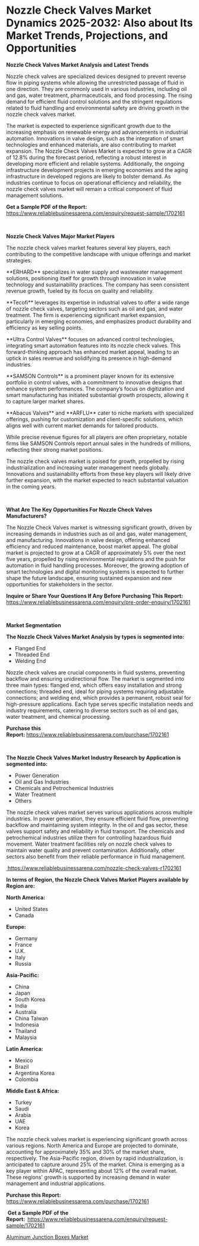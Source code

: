 <p><h1>Nozzle Check Valves Market Dynamics 2025-2032: Also about Its Market Trends, Projections, and Opportunities</h1></p><p><strong>Nozzle Check Valves Market Analysis and Latest Trends</strong></p>
<p><p>Nozzle check valves are specialized devices designed to prevent reverse flow in piping systems while allowing the unrestricted passage of fluid in one direction. They are commonly used in various industries, including oil and gas, water treatment, pharmaceuticals, and food processing. The rising demand for efficient fluid control solutions and the stringent regulations related to fluid handling and environmental safety are driving growth in the nozzle check valves market.</p><p>The market is expected to experience significant growth due to the increasing emphasis on renewable energy and advancements in industrial automation. Innovations in valve design, such as the integration of smart technologies and enhanced materials, are also contributing to market expansion. The Nozzle Check Valves Market is expected to grow at a CAGR of 12.8% during the forecast period, reflecting a robust interest in developing more efficient and reliable systems. Additionally, the ongoing infrastructure development projects in emerging economies and the aging infrastructure in developed regions are likely to bolster demand. As industries continue to focus on operational efficiency and reliability, the nozzle check valves market will remain a critical component of fluid management solutions.</p></p>
<p><strong>Get a Sample PDF of the Report:&nbsp;</strong> <a href="https://www.reliablebusinessarena.com/enquiry/request-sample/1702161?utm_campaign=2928&utm_medium=2&utm_source=Github&utm_content=ia&utm_term=10042025&utm_id=nozzle-check-valves">https://www.reliablebusinessarena.com/enquiry/request-sample/1702161</a></p>
<p>&nbsp;</p>
<p><strong>Nozzle Check Valves Major Market Players</strong></p>
<p><p>The nozzle check valves market features several key players, each contributing to the competitive landscape with unique offerings and market strategies. </p><p>**ERHARD** specializes in water supply and wastewater management solutions, positioning itself for growth through innovation in valve technology and sustainability practices. The company has seen consistent revenue growth, fueled by its focus on quality and reliability.</p><p>**Tecofi** leverages its expertise in industrial valves to offer a wide range of nozzle check valves, targeting sectors such as oil and gas, and water treatment. The firm is experiencing significant market expansion, particularly in emerging economies, and emphasizes product durability and efficiency as key selling points.</p><p>**Ultra Control Valves** focuses on advanced control technologies, integrating smart automation features into its nozzle check valves. This forward-thinking approach has enhanced market appeal, leading to an uptick in sales revenue and solidifying its presence in high-demand industries.</p><p>**SAMSON Controls** is a prominent player known for its extensive portfolio in control valves, with a commitment to innovative designs that enhance system performances. The company’s focus on digitization and smart manufacturing has initiated substantial growth prospects, allowing it to capture larger market shares.</p><p>**Abacus Valves** and **ARFLU** cater to niche markets with specialized offerings, pushing for customization and client-specific solutions, which aligns well with current market demands for tailored products. </p><p>While precise revenue figures for all players are often proprietary, notable firms like SAMSON Controls report annual sales in the hundreds of millions, reflecting their strong market positions. </p><p>The nozzle check valves market is poised for growth, propelled by rising industrialization and increasing water management needs globally. Innovations and sustainability efforts from these key players will likely drive further expansion, with the market expected to reach substantial valuation in the coming years.</p></p>
<p>&nbsp;</p>
<p><strong>What Are The Key Opportunities For Nozzle Check Valves Manufacturers?</strong></p>
<p><p>The Nozzle Check Valves market is witnessing significant growth, driven by increasing demands in industries such as oil and gas, water management, and manufacturing. Innovations in valve design, offering enhanced efficiency and reduced maintenance, boost market appeal. The global market is projected to grow at a CAGR of approximately 5% over the next five years, propelled by rising environmental regulations and the push for automation in fluid handling processes. Moreover, the growing adoption of smart technologies and digital monitoring systems is expected to further shape the future landscape, ensuring sustained expansion and new opportunities for stakeholders in the sector.</p></p>
<p><strong>Inquire or Share Your Questions If Any Before Purchasing This Report:</strong> <a href="https://www.reliablebusinessarena.com/enquiry/pre-order-enquiry/1702161?utm_campaign=2928&utm_medium=2&utm_source=Github&utm_content=ia&utm_term=10042025&utm_id=nozzle-check-valves">https://www.reliablebusinessarena.com/enquiry/pre-order-enquiry/1702161</a></p>
<p>&nbsp;</p>
<p><strong>Market Segmentation</strong></p>
<p><strong>The Nozzle Check Valves Market Analysis by types is segmented into:</strong></p>
<p><ul><li>Flanged End</li><li>Threaded End</li><li>Welding End</li></ul></p>
<p><p>Nozzle check valves are crucial components in fluid systems, preventing backflow and ensuring unidirectional flow. The market is segmented into three main types: flanged end, which offers easy installation and strong connections; threaded end, ideal for piping systems requiring adjustable connections; and welding end, which provides a permanent, robust seal for high-pressure applications. Each type serves specific installation needs and industry requirements, catering to diverse sectors such as oil and gas, water treatment, and chemical processing.</p></p>
<p><strong>Purchase this Report:&nbsp;</strong><a href="https://www.reliablebusinessarena.com/purchase/1702161?utm_campaign=2928&utm_medium=2&utm_source=Github&utm_content=ia&utm_term=10042025&utm_id=nozzle-check-valves">https://www.reliablebusinessarena.com/purchase/1702161</a></p>
<p>&nbsp;</p>
<p><strong>The Nozzle Check Valves Market Industry Research by Application is segmented into:</strong></p>
<p><ul><li>Power Generation</li><li>Oil and Gas Industries</li><li>Chemicals and Petrochemical Industries</li><li>Water Treatment</li><li>Others</li></ul></p>
<p><p>The nozzle check valves market serves various applications across multiple industries. In power generation, they ensure efficient fluid flow, preventing backflow and maintaining system integrity. In the oil and gas sector, these valves support safety and reliability in fluid transport. The chemicals and petrochemical industries utilize them for controlling hazardous fluid movement. Water treatment facilities rely on nozzle check valves to maintain water quality and prevent contamination. Additionally, other sectors also benefit from their reliable performance in fluid management.</p></p>
<p><a href="https://www.reliablebusinessarena.com/nozzle-check-valves-r1702161?utm_campaign=2928&utm_medium=2&utm_source=Github&utm_content=ia&utm_term=10042025&utm_id=nozzle-check-valves">&nbsp;https://www.reliablebusinessarena.com/nozzle-check-valves-r1702161</a></p>
<p><strong>In terms of Region, the Nozzle Check Valves Market Players available by Region are:</strong></p>
<p>
    <p> <strong> North America: </strong>
        <ul>
            <li>United States</li>
            <li>Canada</li>
        </ul>
        </p> 
    <p> <strong> Europe: </strong>
        <ul>
            <li>Germany</li>
            <li>France</li>
            <li>U.K.</li>
            <li>Italy</li>
            <li>Russia</li>
        </ul>
        </p> 
    <p> <strong> Asia-Pacific: </strong>
        <ul>
            <li>China</li>
            <li>Japan</li>
            <li>South Korea</li>
            <li>India</li>
            <li>Australia</li>
            <li>China Taiwan</li>
            <li>Indonesia</li>
            <li>Thailand</li>
            <li>Malaysia</li>
        </ul>
        </p> 
    <p> <strong> Latin America: </strong>
        <ul>
            <li>Mexico</li>
            <li>Brazil</li>
            <li>Argentina Korea</li>
            <li>Colombia</li>
        </ul>
        </p> 
    <p> <strong> Middle East & Africa: </strong>
        <ul>
            <li>Turkey</li>
            <li>Saudi</li>
            <li>Arabia</li>
            <li>UAE</li>
            <li>Korea</li>
        </ul>
    </p>
    </p>
<p><p>The nozzle check valves market is experiencing significant growth across various regions. North America and Europe are projected to dominate, accounting for approximately 35% and 30% of the market share, respectively. The Asia-Pacific region, driven by rapid industrialization, is anticipated to capture around 25% of the market. China is emerging as a key player within APAC, representing about 12% of the overall market. These regions' growth is supported by increasing demand in water management and industrial applications.</p></p>
<p><strong>Purchase this Report: </strong><a href="https://www.reliablebusinessarena.com/purchase/1702161?utm_campaign=2928&utm_medium=2&utm_source=Github&utm_content=ia&utm_term=10042025&utm_id=nozzle-check-valves">https://www.reliablebusinessarena.com/purchase/1702161</a></p>
<p>&nbsp;<strong>Get a Sample PDF of the Report:&nbsp;&nbsp;</strong><a href="https://www.reliablebusinessarena.com/enquiry/request-sample/1702161?utm_campaign=2928&utm_medium=2&utm_source=Github&utm_content=ia&utm_term=10042025&utm_id=nozzle-check-valves">https://www.reliablebusinessarena.com/enquiry/request-sample/1702161</a></p>
<p><strong></strong></p>
<p><p><a href="https://github.com/puttslukis59/Market-Research-Report-List-1/blob/main/aluminum-junction-boxes-market.md?utm_campaign=2928&utm_medium=2&utm_source=Github&utm_content=ia&utm_term=10042025&utm_id=nozzle-check-valves">Aluminum Junction Boxes Market</a></p></p>
